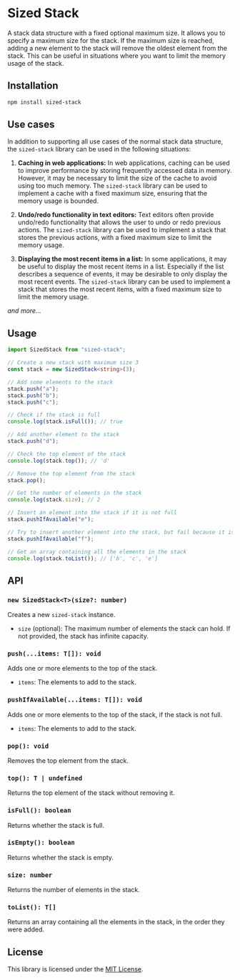 # Sized Stack

A stack data structure with a fixed optional maximum size. It allows you to specify a maximum size for the stack. If the maximum size is reached, adding a new element to the stack will remove the oldest element from the stack. This can be useful in situations where you want to limit the memory usage of the stack.

## Installation

```sh
npm install sized-stack
```

## Use cases

In addition to supporting all use cases of the normal stack data structure, the `sized-stack` library can be used in the following situations:

1. **Caching in web applications:** In web applications, caching can be used to improve performance by storing frequently accessed data in memory. However, it may be necessary to limit the size of the cache to avoid using too much memory. The `sized-stack` library can be used to implement a cache with a fixed maximum size, ensuring that the memory usage is bounded.

2. **Undo/redo functionality in text editors:** Text editors often provide undo/redo functionality that allows the user to undo or redo previous actions. The `sized-stack` library can be used to implement a stack that stores the previous actions, with a fixed maximum size to limit the memory usage.

3. **Displaying the most recent items in a list:** In some applications, it may be useful to display the most recent items in a list. Especially if the list describes a sequence of events, it may be desirable to only display the most recent events. The `sized-stack` library can be used to implement a stack that stores the most recent items, with a fixed maximum size to limit the memory usage.

_and more..._

## Usage

```typescript
import SizedStack from "sized-stack";

// Create a new stack with maximum size 3
const stack = new SizedStack<string>(3);

// Add some elements to the stack
stack.push("a");
stack.push("b");
stack.push("c");

// Check if the stack is full
console.log(stack.isFull()); // true

// Add another element to the stack
stack.push("d");

// Check the top element of the stack
console.log(stack.top()); // 'd'

// Remove the top element from the stack
stack.pop();

// Get the number of elements in the stack
console.log(stack.size); // 2

// Insert an element into the stack if it is not full
stack.pushIfAvailable("e");

// Try to insert another element into the stack, but fail because it is full
stack.pushIfAvailable("f");

// Get an array containing all the elements in the stack
console.log(stack.toList()); // ['b', 'c', 'e']
```

## API

### `new SizedStack<T>(size?: number)`

Creates a new `sized-stack` instance.

- `size` (optional): The maximum number of elements the stack can hold. If not provided, the stack has infinite capacity.

### `push(...items: T[]): void`

Adds one or more elements to the top of the stack.

- `items`: The elements to add to the stack.

### `pushIfAvailable(...items: T[]): void`

Adds one or more elements to the top of the stack, if the stack is not full.

- `items`: The elements to add to the stack.

### `pop(): void`

Removes the top element from the stack.

### `top(): T | undefined`

Returns the top element of the stack without removing it.

### `isFull(): boolean`

Returns whether the stack is full.

### `isEmpty(): boolean`

Returns whether the stack is empty.

### `size: number`

Returns the number of elements in the stack.

### `toList(): T[]`

Returns an array containing all the elements in the stack, in the order they were added.

## License

This library is licensed under the [MIT License](LICENSE).
